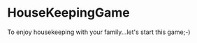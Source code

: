 HouseKeepingGame
================

To enjoy housekeeping with your family...let's start this game;-)
